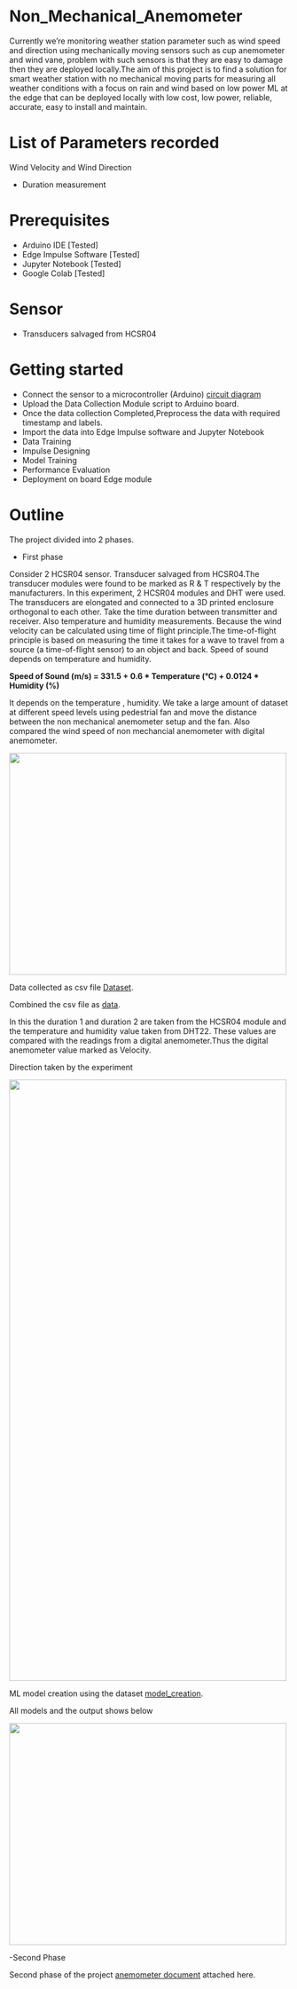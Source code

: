 # Non_Mechanical_Anemometer
Currently we’re monitoring weather station parameter such as wind speed and direction using mechanically moving sensors such as cup anemometer and wind vane, problem with such sensors is that they are easy to damage then they are deployed locally.The aim of this project is to find a solution for smart weather station with no mechanical moving parts for measuring all weather conditions with a focus on rain and wind based on low power ML at the edge that can be deployed locally with low cost, low power, reliable, accurate, easy to install and maintain.
# List of Parameters recorded
Wind Velocity and Wind Direction
- Duration measurement
# Prerequisites
- Arduino IDE [Tested]
- Edge Impulse Software [Tested]
- Jupyter Notebook [Tested]
- Google Colab [Tested]
# Sensor
- Transducers salvaged from HCSR04
# Getting started
- Connect the sensor to a microcontroller (Arduino) [circuit diagram](https://github.com/shruthigirija/Non_Mechanical_Anemometer/blob/83b56dc9e4bb26d55bc2e0940b8e8ad90644d819/Hardware/circuit_diagram.png)
- Upload the Data Collection Module script to Arduino  board.
- Once the data collection Completed,Preprocess the data with required timestamp and labels.
- Import the data into Edge Impulse software and Jupyter Notebook
- Data Training
- Impulse Designing
- Model Training
- Performance Evaluation
- Deployment on board Edge module
# Outline
The project divided into 2 phases.
- First phase 

Consider 2 HCSR04 sensor. Transducer salvaged from HCSR04.The transducer modules were found to be marked as R & T respectively by the manufacturers. In this experiment, 2 HCSR04 modules and DHT were used. The transducers are elongated and connected to a 3D printed enclosure orthogonal to each other. Take the time duration between transmitter and receiver. Also temperature and humidity measurements. Because the wind velocity can be calculated using time of flight principle.The time-of-flight principle is based on measuring the time it takes for a wave to travel from a source (a time-of-flight sensor) to an object and back.
Speed of sound depends on temperature and humidity.

**Speed of Sound (m/s) = 331.5 + 0.6 * Temperature (°C) + 0.0124 * Humidity (%)**

It depends on the temperature , humidity. 
We take a large amount of dataset at different speed levels using pedestrial fan  and move the distance between the non mechanical anemometer setup and the fan. Also compared the wind speed of non mechancial anemometer with digital anemometer.

<img src="https://github.com/shruthigirija/Non_Mechanical_Anemometer/blob/b58546d2d8578afcda4140f39cb8fb23eb196609/Images/Digital_anemometer_with_ultrasonic.jpg" width="500" height="400">

Data collected as csv file [Dataset](https://github.com/shruthigirija/Non_Mechanical_Anemometer/tree/391bb9dc54901b64c6703b10e69fe1d312284d60/Dataset/forward_velocity_data).

Combined the csv file as [data](https://github.com/shruthigirija/Non_Mechanical_Anemometer/blob/352eefff3b7fbba30cfa4295033f3098b924074d/ML_Model_creation/combined_data_direction_velocity(1).csv).

In this the duration 1 and duration 2 are taken from the HCSR04 module and the temperature and humidity value taken from DHT22. These values are compared with the readings from a digital anemometer.Thus the digital anemometer value marked as Velocity.

Direction taken by the experiment 

<img src="https://github.com/shruthigirija/Non_Mechanical_Anemometer/blob/79d4757ce54ac5e38c9678aad24b8e2ec2ae0cf9/Images/Exp_Setup2.jpg" width="500" height="1084">

ML model creation using the dataset [model_creation](https://github.com/shruthigirija/Non_Mechanical_Anemometer/blob/79d4757ce54ac5e38c9678aad24b8e2ec2ae0cf9/ML_Model_creation/combined_data_direction_velocity_ai_algorithm(all).py).

All models and the output shows below

<img src="https://github.com/shruthigirija/Non_Mechanical_Anemometer/blob/2be12674111fa830dbdfe23fcedea64dcd0d3ed0/Images/result.png" width="500" height="400">

-Second Phase

Second phase of the project [anemometer document](https://github.com/shruthigirija/Non_Mechanical_Anemometer/blob/ddd9cc8e9ba9b56fa7ea026a515ed27bcfd959de/Documentation/Development_of_Inhouse_Non_Mechanical_Anemometer__v_1_2_.pdf) attached here.

